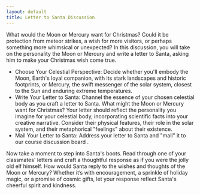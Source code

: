 ```yaml
---
layout: default
title: Letter to Santa Discussion
---
```


What would the Moon or Mercury want for Christmas? Could it be protection from meteor strikes, a wish for more visitors, or perhaps something more whimsical or unexpected? In this discussion, you will take on the personality the Moon or Mercury and write a letter to Santa, asking him to make your Christmas wish come true. 

- Choose Your Celestial Perspective: Decide whether you'll embody the Moon, Earth's loyal companion, with its stark landscapes and historic footprints, or Mercury, the swift messenger of the solar system, closest to the Sun and enduring extreme temperatures.
- Write Your Letter to Santa:  Channel the essence of your chosen celestial body as you craft a letter to Santa. What might the Moon or Mercury want for Christmas? Your letter should reflect the personality you imagine for your celestial body, incorporating scientific facts into your creative narrative. Consider their physical features, their role in the solar system, and their metaphorical "feelings" about their existence.
- Mail Your Letter to Santa: Address your letter to Santa and "mail" it to our course discussion board . 

Now take a moment to step into Santa's boots. Read through one of your classmates' letters and craft a thoughtful response as if you were the jolly old elf himself. How would Santa reply to the wishes and thoughts of the Moon or Mercury? Whether it’s with encouragement, a sprinkle of holiday magic, or a promise of cosmic gifts, let your response reflect Santa's cheerful spirit and kindness.
